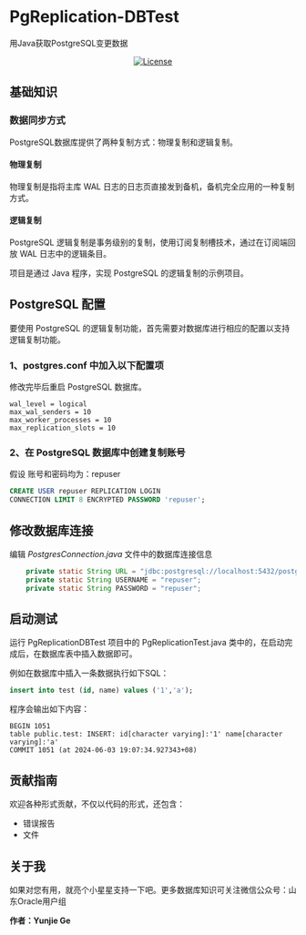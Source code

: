 # PgReplication-DBTest  

用Java获取PostgreSQL变更数据

<p style="text-align: center">
  <a href="https://choosealicense.com/licenses/mit">
	<img src="https://img.shields.io/badge/license-MIT-blue.svg" alt="License">
  </a>
</p>

## 基础知识
### 数据同步方式
PostgreSQL数据库提供了两种复制方式：物理复制和逻辑复制。

#### 物理复制
物理复制是指将主库 WAL 日志的日志页直接发到备机，备机完全应用的一种复制方式。

#### 逻辑复制
PostgreSQL 逻辑复制是事务级别的复制，使用订阅复制槽技术，通过在订阅端回放 WAL 日志中的逻辑条目。


项目是通过 Java 程序，实现 PostgreSQL 的逻辑复制的示例项目。

## PostgreSQL 配置
要使用 PostgreSQL 的逻辑复制功能，首先需要对数据库进行相应的配置以支持逻辑复制功能。

### 1、postgres.conf 中加入以下配置项
修改完毕后重启 PostgreSQL 数据库。
```text
wal_level = logical
max_wal_senders = 10
max_worker_processes = 10
max_replication_slots = 10
```
### 2、在 PostgreSQL 数据库中创建复制账号
假设 账号和密码均为：repuser
```sql
CREATE USER repuser REPLICATION LOGIN
CONNECTION LIMIT 8 ENCRYPTED PASSWORD 'repuser';
```
## 修改数据库连接
编辑 _PostgresConnection.java_ 文件中的数据库连接信息
```java
    private static String URL = "jdbc:postgresql://localhost:5432/postgres";
    private static String USERNAME = "repuser";
    private static String PASSWORD = "repuser";
```

## 启动测试

运行 PgReplicationDBTest 项目中的 PgReplicationTest.java 类中的，在启动完成后，在数据库表中插入数据即可。

例如在数据库中插入一条数据执行如下SQL：
```sql
insert into test (id, name) values ('1','a');
```

程序会输出如下内容：
```text
BEGIN 1051
table public.test: INSERT: id[character varying]:'1' name[character varying]:'a'
COMMIT 1051 (at 2024-06-03 19:07:34.927343+08)
```

## 贡献指南

欢迎各种形式贡献，不仅以代码的形式，还包含：

- 错误报告
- 文件


## 关于我

如果对您有用，就亮个小星星支持一下吧。更多数据库知识可关注微信公众号：山东Oracle用户组

**作者：Yunjie Ge**




